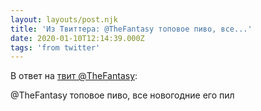 ```yaml
---
layout: layouts/post.njk
title: 'Из Твиттера: @TheFantasy топовое пиво, все...'
date: 2020-01-10T12:14:39.000Z
tags: 'from twitter'
---
```

В ответ на [твит @TheFantasy](https://twitter.com/_/status/1215392859622383616):

@TheFantasy топовое пиво, все новогодние его пил
